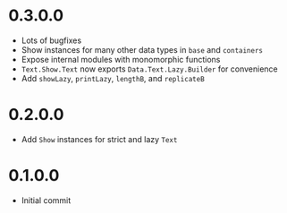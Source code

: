 # 0.3.0.0
* Lots of bugfixes
* Show instances for many other data types in `base` and `containers`
* Expose internal modules with monomorphic functions
* `Text.Show.Text` now exports `Data.Text.Lazy.Builder` for convenience
* Add `showLazy`, `printLazy`, `lengthB`, and `replicateB`

# 0.2.0.0

* Add `Show` instances for strict and lazy `Text`

# 0.1.0.0

* Initial commit
